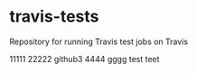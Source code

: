 # travis-tests
Repository for running Travis test jobs on Travis

11111
22222
github3
4444
gggg
test
teet
